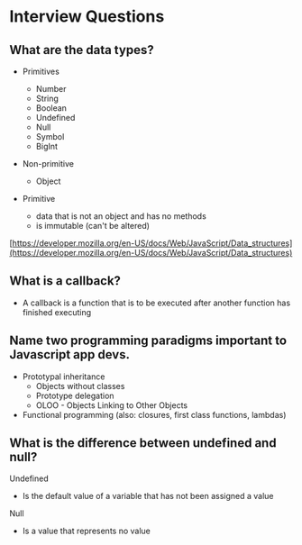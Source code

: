 # Interview Questions

## What are the data types?

* Primitives
  * Number
  * String
  * Boolean
  * Undefined
  * Null
  * Symbol
  * BigInt
* Non-primitive
  * Object


* Primitive
  * data that is not an object and has no methods
  * is immutable (can't be altered)

[https://developer.mozilla.org/en-US/docs/Web/JavaScript/Data_structures](https://developer.mozilla.org/en-US/docs/Web/JavaScript/Data_structures)

## What is a callback?

* A callback is a function that is to be executed after another function has finished executing

## Name two programming paradigms important to Javascript app devs.

* Prototypal inheritance
  * Objects without classes
  * Prototype delegation
  * OLOO - Objects Linking to Other Objects
* Functional programming (also: closures, first class functions, lambdas)

## What is the difference between undefined and null?

Undefined
* Is the default value of a variable that has not been assigned a value

Null
* Is a value that represents no value

